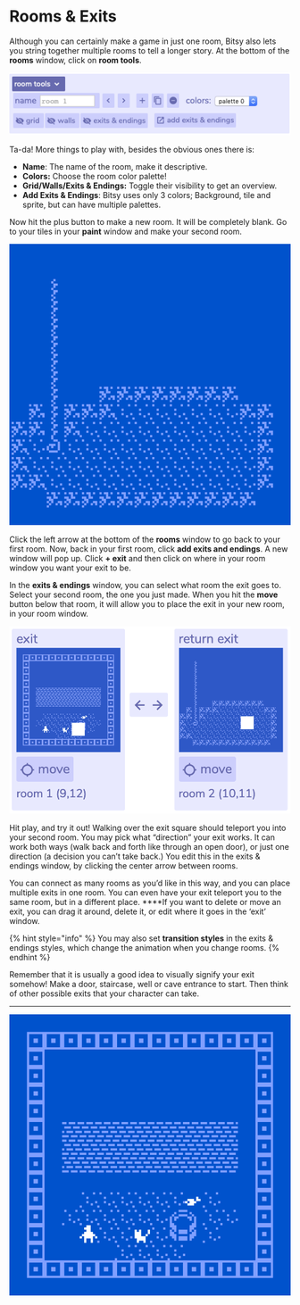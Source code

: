 # Rooms & Exits

Although you can certainly make a game in just one room, Bitsy also lets you string together multiple rooms to tell a longer story. At the bottom of the **rooms** window, click on **room tools**. 

![](../../../../.gitbook/assets/bitsy-room-tools.png)

Ta-da! More things to play with, besides the obvious ones there is:

* **Name**: The name of the room, make it descriptive.
* **Colors:** Choose the room color palette!
* **Grid/Walls/Exits & Endings:** Toggle their visibility to get an overview. 
* **Add Exits & Endings**: Bitsy uses only 3 colors; Background, tile and sprite, but can have multiple palettes.

Now hit the plus button to make a new room. It will be completely blank. Go to your tiles in your **paint** window and make your second room.

![A scary dungeon with a mysterious rope exit.](../../../../.gitbook/assets/bitsy-cave%20%281%29.gif)

Click the left arrow at the bottom of the **rooms** window to go back to your first room.  Now, back in your first room, click **add exits and endings**. A new window will pop up. Click **+ exit** and then click on where in your room window you want your exit to be.

In the **exits & endings** window, you can select what room the exit goes to. Select your second room, the one you just made. When you hit the **move** button below that room, it will allow you to place the exit in your new room, in your room window. 

![](../../../../.gitbook/assets/bitsy-exit-endings%20%281%29.png)

Hit play, and try it out! Walking over the exit square should teleport you into your second room. You may pick what “direction” your exit works. It can work both ways \(walk back and forth like through an open door\), or just one direction \(a decision you can’t take back.\) You edit this in the exits & endings window, by clicking the center arrow between rooms.

You can connect as many rooms as you’d like in this way, and you can place multiple exits in one room. You can even have your exit teleport you to the same room, but in a different place.  ****If you want to delete or move an exit, you can drag it around, delete it, or edit where it goes in the ‘exit’ window.

{% hint style="info" %}
You may also set **transition styles** in the exits & endings styles, which change the animation when you change rooms.
{% endhint %}

Remember that it is usually a good idea to visually signify your exit somehow! Make a door, staircase, well or cave entrance to start. Then think of other possible exits that your character can take.   
****

![Oh, a magical well! I wonder what&apos;s inside&#x2026;](../../../../.gitbook/assets/bitsy-well.gif)

